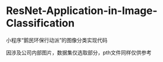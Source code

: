# ResNet-Application-in-Image-Classification
小程序“鹅民环保行动派”的图像分类实现代码

因涉及公司内部图片，数据集仅选取部分，pth文件同样仅供参考

